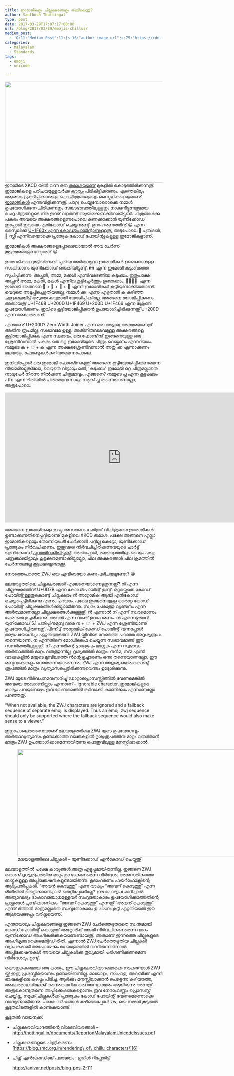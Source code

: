 ```yaml
---
title: ഇമോജികളും ചില്ലക്ഷരങ്ങളും തമ്മിലെന്തു്?
author: Santhosh Thottingal
type: post
date: 2017-03-29T17:07:17+00:00
url: /blog/2017/03/29/emojis-chillus/
medium_post:
  - 'O:11:"Medium_Post":11:{s:16:"author_image_url";s:75:"https://cdn-images-1.medium.com/fit/c/200/200/1*As1EIgy-TLEcibTNPBApCQ.jpeg";s:10:"author_url";s:31:"https://medium.com/@sthottingal";s:11:"byline_name";N;s:12:"byline_email";N;s:10:"cross_link";s:2:"no";s:2:"id";s:12:"21ab95ecce37";s:21:"follower_notification";s:3:"yes";s:7:"license";s:11:"cc-40-by-sa";s:14:"publication_id";s:2:"-1";s:6:"status";s:6:"public";s:3:"url";s:371:"https://medium.com/@sthottingal/%E0%B4%87%E0%B4%AE%E0%B5%8B%E0%B4%9C%E0%B4%BF%E0%B4%95%E0%B4%B3%E0%B5%81%E0%B4%82-%E0%B4%9A%E0%B4%BF%E0%B4%B2%E0%B5%8D%E0%B4%B2%E0%B4%95%E0%B5%8D%E0%B4%B7%E0%B4%B0%E0%B4%99%E0%B5%8D%E0%B4%99%E0%B4%B3%E0%B5%81%E0%B4%82-%E0%B4%A4%E0%B4%AE%E0%B5%8D%E0%B4%AE%E0%B4%BF%E0%B4%B2%E0%B5%86%E0%B4%A8%E0%B5%8D%E0%B4%A4%E0%B5%81%E0%B5%8D-21ab95ecce37";}'
categories:
  - Malayalam
  - Standards
tags:
  - emoji
  - unicode

---
```

[<img class="aligncenter size-large" src="https://imgs.xkcd.com/comics/vomiting_emoji.png" width="740" height="323" />][1]ഈയിടെ XKCD യിൽ വന്ന ഒരു [തമാശയാണു്][1] മുകളിൽ കൊടുത്തിരിക്കുന്നതു്. ഇമോജികളെ പരിചയമുള്ളവർക്കു [കാര്യം][2] പിടികിട്ടിക്കാണും. എന്തെങ്കിലും ആശയം പ്രകടിപ്പിക്കാനുള്ള ചെറുചിത്രങ്ങളെയും സ്മൈലികളെയുമാണു് [ഇമോജികൾ][3] എന്നുവിളിക്കുന്നതു്. ചാറ്റു ചെയ്യുമ്പോഴൊക്കെ നമ്മൾ ഉപയോഗിക്കുന്ന ചിരിക്കുന്നതും സങ്കടഭാവത്തിലുള്ളതും നാക്കുനീട്ടുന്നതുമായ ചെറുചിത്രങ്ങളുടെ നിര ഇന്നു് വളർന്നു് ആയിരക്കണക്കിനായിട്ടുണ്ട്. ചിത്രങ്ങൾക്കു പകരം അവയെ അക്ഷരങ്ങളെന്നപോലെ കണക്കാക്കാൻ യുണിക്കോഡ് ഇപ്പോൾ ഇവയെ എൻകോഡ് ചെയ്യുന്നുണ്ടു്. ഉദാഹരണത്തിനു് &#x1f600; എന്ന സ്മൈലിക്ക് [U+1F60x എന്ന കോഡ്പോയിന്റാണുള്ളതു്.][4] അടുപോലെ &#x1f468; പുരുഷൻ, &#x1f469; സ്ത്രീ എന്നിവയൊക്കെ പ്രത്യേക കോഡ് പോയിന്റുകളുള്ള ഇമോജികളാണു്.

ഇമോജികൾ അക്ഷരങ്ങളെപ്പോലെയായാൽ അവ ചേർന്നു് കൂട്ടക്ഷരങ്ങളുണ്ടാവുമോ? &#x1f600;

ഇമോജികളെ കൂട്ടിയിണക്കി പുതിയ അർത്ഥമുള്ള ഇമോജികൾ ഉണ്ടാക്കാനുള്ള സംവിധാനം യുണിക്കോഡ് ഒരുക്കിയിട്ടുണ്ടു്. &#x1f46a; എന്ന ഇമോജി കുടുംബത്തെ സൂചിപ്പിക്കുന്നു. അച്ഛൻ, അമ്മ, മക്കൾ എന്നിവരടങ്ങിയ കുടുംബം. ഇതുപക്ഷേ അച്ഛൻ അമ്മ, മകൻ, മകൾ എന്നിവ കൂട്ടിച്ചേർത്തും ഉണ്ടാക്കാം. &#x1f468;‍&#x1f469;‍&#x1f467;‍&#x1f466;  എന്ന ഇമോജി അങ്ങനെ &#x1f468;‍ + &#x1f469;‍ + &#x1f467;‍ + &#x1f466; എന്നീ ഇമോജികൾ കൂട്ടിയുണ്ടാക്കിയതാണു്. വെറുതെ അടുപ്പിച്ചെഴുതിയതല്ല, നമ്മൾ ക്ക  എന്നു് എഴുതാൻ ക കഴിഞ്ഞ ചന്ദ്രക്കലയിട്ട് അടുത്ത കയുമായി യോജിപ്പിക്കില്ലേ, അങ്ങനെ യോജിപ്പിക്കണം. അതായതു് U+1F468 U+200D U+1F469 U+200D U+1F466 എന്ന ശ്രേണി ഉപയോഗിക്കണം. ഇവിടെ കൂട്ടിയോജിപ്പിക്കാൻ ഉപയോഗിച്ചിരിക്കുന്നതു് U+200D എന്ന അക്ഷരമാണു്.

എന്താണു് U+200D? Zero Width Joiner എന്ന ഒരു അദൃശ്യ അക്ഷരമാണതു്. അതിനു രൂപമില്ല, സ്വഭാവമേ ഉള്ളൂ. അതിനിരുവശവമുള്ള അക്ഷരങ്ങളെ കൂട്ടിയോജിപ്പിക്കുക എന്ന സ്വഭാവം. ഒരു ഫോണ്ടിനു് ഇങ്ങനെയുള്ള ഒരു ശ്രേണിവന്നാൽ പകരം ഒരു ഒറ്റ ഇമോജിയുടെ ചിത്രം വെയ്ക്കണം എന്നറിയാം. നമ്മുടെ ക + ് + ക എന്ന അക്ഷരശ്രേണിവന്നാൽ അതു് ക്ക എന്നാക്കണം മലയാളം ഫോണ്ടുകൾക്കറിയാമെന്നപോലെ.

ഇനിയിപ്പോൾ ഒരു ഇമോജി ഫോണ്ടിനകത്തു് അങ്ങനെ കൂട്ടിയോജിപ്പിക്കണമെന്ന നിയമമില്ലെങ്കിലോ, വെറുതെ വിട്ടാലും മതി, &#8216;കുടുംബം&#8217; ഇമോജി ഒറ്റ ചിത്രമല്ലാതെ നാലുപേർ നിരന്നു നിൽക്കുന്ന ചിത്രമാവും. എങ്ങനെ? നമ്മുടെ പ്ന എന്ന കൂട്ടക്ഷരം പ്‌ന എന്ന രീതിയിൽ പിരിഞ്ഞുവന്നാലും നമുക്ക് പ്ന തന്നെയാണല്ലോ, അതുപോലെ.

<iframe title="What&#039;s inside these emojis?" width="739" height="416" src="https://www.youtube.com/embed/onzDTpRjkxs?feature=oembed" frameborder="0" allow="accelerometer; autoplay; encrypted-media; gyroscope; picture-in-picture" allowfullscreen></iframe>

അങ്ങനെ ഇമോജികളെ ഇഷ്ടാനുസരണം ചേർത്തു് വിചിത്രമായ ഇമോജികൾ ഉണ്ടാക്കുന്നതിനെപ്പറ്റിയാണു് മുകളിലെ XKCD തമാശ. പക്ഷേ അങ്ങനെ എല്ലാ ഇമോജികളെയും തോന്നിയപടി ചേർക്കാൻ പറ്റില്ല കെട്ടോ, യുണിക്കോഡ് പ്രത്യേകം നിർവചിക്കണം. ഇതുവരെ നിർവചിച്ചിരിക്കുന്നവയുടെ ചാർട്ട് യുണിക്കോഡ് [പുറത്തിറക്കിയിട്ടുണ്ടു്][5]. അതിപ്പോൾ, മലയാളത്തിലും ഞ യും പയും ചന്ദ്രക്കലയിട്ടാലും കൂട്ടക്ഷരമുണ്ടാക്കില്ലല്ലോ, ചില അക്ഷരങ്ങൾ ചില ക്രമത്തിൽ ചേർന്നാലല്ലേ കൂട്ടക്ഷരമുണ്ടാക്കൂ.

നേരത്തെപറഞ്ഞ ZWJ യെ എവിടെയോ കണ്ട പരിചയമുണ്ടോ? &#x1f600;

മലയാളത്തിലെ ചില്ലക്ഷരങ്ങൾ എങ്ങനെയാണെഴുതുന്നതു്? ൻ എന്ന ചില്ലക്ഷരത്തിനു് U+0D7B എന്ന കോഡ്പോയിന്റ് ഉണ്ടു്. ഒറ്റയ്ക്കൊരു കോഡ് പോയിന്റുള്ളതുകൊണ്ടു് ചില്ലക്ഷരം ൻ അറ്റോമിക് ആയി എൻകോഡ് ചെയ്യപ്പെട്ടിരിക്കുന്നു എന്നും പറയാം. പക്ഷേ ഇങ്ങനെയുള്ള ഒരൊറ്റ കോഡ് പോയിന്റ് ചില്ലക്ഷരങ്ങൾക്കില്ലായിരുന്നു. സ്വരം ചേരാത്തു വ്യഞ്ജനം എന്ന അർത്ഥമാണല്ലോ ചില്ലക്ഷരങ്ങൾക്കുള്ളതു്. ൻ എന്നാൽ ന് എന്ന് സ്വരമൊന്നും ചേരാതെ ഉച്ചരിക്കുന്നു. അവൻ എന്ന വാക്ക് ഉദാഹരണം. ൻ എന്നെഴുതാൻ യൂനിക്കോഡ് 5.1 പതിപ്പിനുമുമ്പു വരെ ന + ്  + ZWJ എന്ന ശ്രേണിയാണു് ഉപയോഗിച്ചിരുന്നതു്. പിന്നീടു് അറ്റോമിക് കോഡ് പോയിന്റ് വന്നപ്പോൾ അതുപയോഗിച്ചും എഴുതിത്തുടങ്ങി. ZWJ യ്ക്കിവിടെ നേരത്തെ പറഞ്ഞ അദൃശ്യരൂപം തന്നെയാണ്. ന് എന്നതിനെ മോഡിഫൈ ചെയ്യുന്ന സ്വഭാവമാണു് ഈ സന്ദർഭത്തിലുള്ളതു്. ന് എന്നതിന്റെ ദൃശ്യരൂപം മാറ്റുക എന്ന സ്വഭാവം. അർത്ഥത്തിൽ മാറ്റം വരുത്തുന്നില്ല, ദൃശ്യത്തിൽ മാത്രം. നൻമ, നന്മ എന്നീ വാക്കുകളിൽ മയുടെ മുമ്പിലത്തെ ൻന്റെ ഉച്ചാരണം ഒന്നു തന്നെയാണല്ലോ. ഈ രണ്ടുവാക്കുകളും ഒന്നുതന്നെയാണെന്നും ZWJ എന്ന അദൃശ്യാക്ഷരംകൊണ്ടു് രൂപത്തിൽ മാത്രം വ്യത്യാസപ്പെട്ടിരിക്കുന്നുവെന്നും ഉദ്ദേശിക്കുന്നു.

ZWJ യുടെ നിർവചനമനുസരിച്ചു് ഡാറ്റാപ്രൊസസ്സിങ്ങിൽ വേണമെങ്കിൽ അവയെ അവഗണിയ്ക്കാം എന്നാണ് &#8211; ignorable character. ഇമോജികളുടെ കാര്യം പറയുമ്പോഴും ഇവ വേണമെങ്കിൽ ഒഴിവാക്കി കാണിക്കാം എന്നാണല്ലോ പറഞ്ഞതു്.

&#8220;When not available, the ZWJ characters are ignored and a fallback sequence of separate emoji is displayed. Thus an emoji zwj sequence should only be supported where the fallback sequence would also make sense to a viewer.&#8221;

ഇതുപോലെത്തന്നെയാണു് മലയാളത്തിലെ ZWJ യുടെ ഉപയോഗവും അർത്ഥവ്യത്യാസം ഉണ്ടാക്കാത്ത വാക്കുകളിൽ ദൃശ്യരൂപത്തിനു മാറ്റം വരുത്താൻ മാത്രം ZWJ ഉപയോഗിക്കാമെന്നായിരുന്നു പൊതുവിലുള്ള മനസ്സിലാക്കാൽ.

<figure id="attachment_924" aria-describedby="caption-attachment-924" style="width: 749px" class="wp-caption aligncenter"><img class="size-full wp-image-924" src="/wp-content/uploads/2017/03/Spectacle.Z21846.png" alt="" width="749" height="341" srcset="https://thottingal.in/wp-content/uploads/2017/03/Spectacle.Z21846.png 749w, https://thottingal.in/wp-content/uploads/2017/03/Spectacle.Z21846-300x137.png 300w" sizes="(max-width: 749px) 100vw, 749px" /><figcaption id="caption-attachment-924" class="wp-caption-text">മലയാളത്തിലെ ചില്ലുകൾ &#8211; യുണിക്കോഡ് എൻകോഡ് ചെയ്തതു്</figcaption></figure>

മലയാളത്തിൽ പക്ഷേ കാര്യങ്ങൾ അത്ര എളുപ്പമായിരുന്നില്ല. ഇങ്ങനെ ZWJ കൊണ്ട് ദൃശ്യരൂപത്തിനു മാറ്റം ഉണ്ടാക്കണമെന്ന നിർദ്ദേശം അനുസരിക്കാത്ത ബഗ്ഗുകളുള്ള അപ്ലിക്കേഷനുകളുണ്ടായിരുന്നു. ഉദാഹരണം ഫയർഫോക്സിന്റെ ആദ്യപതിപ്പുകൾ. &#8220;അവൻ കൊടുത്തു&#8221; എന്ന വാക്യം &#8220;അവന് കൊടുത്തു&#8221; എന്ന രീതിയിൽ തെറ്റിക്കാണിച്ചാൽ തെറ്റിപ്പോകില്ലേ? ഈ ചോദ്യം ചോദിച്ചാൽ അത്യാവശ്യം ഭാഷാവബോധമുള്ളവർ സംവൃതോകാരം ഉപയോഗിക്കാത്തതിന്റെ പ്രശ്നങ്ങൾ ചൂണ്ടിക്കാണിക്കും. &#8220;അവന് കൊടുത്തു&#8221; എന്നതു് &#8220;അവനു് കൊടുത്തു&#8221; എന്നു് മീത്തൽ മാത്രമല്ലാതെ സംവൃതോകാരം ഉ ചിഹ്നം കൂട്ടി എഴുതിയാൽ ഈ ആശയക്കുഴപ്പം വരില്ലയെന്നു്.

എന്തായാലും ചില്ലക്ഷരങ്ങളെ ഇങ്ങനെ ZWJ ചേർത്തെഴുതാതെ സ്വന്തമായി കോഡ് പോയിന്റ് കൊടുത്തു് അറ്റോമിക് ആയി നിർവചിക്കണമെന്ന വാദം യുണിക്കോഡ് അംഗീകരിക്കുകയാണുണ്ടായതു്. അതാണു് ഇന്നത്തെ ചില്ലുകളുടെ അംഗീകൃത/റെക്കമെന്റഡ് രീതി. എന്നാൽ ZWJ ചേർത്തെഴുതിയ ചില്ലുകൾ വ്യാപകമായി അപ്പോഴേക്കും മലയാളത്തിൽ വന്നിരുന്നതിനാൽ അപ്ലിക്കേഷനുകൾ അവയെ ചില്ലുകൾക്കു തുല്യമായി പരിഗണിക്കണമെന്ന നിർദേശവും ഉണ്ടു്.

കൌതുകകരമായ ഒരു കാര്യം, ഈ ചില്ലക്ഷരവിവാദമൊക്കെ നടക്കുമ്പോൾ ZWJ യ്ക്ക് ഇത്ര പ്രശസ്തിയൊന്നും ഉണ്ടായിരുന്നില്ല. മലയാളം, സിംഹള, അറബിക്ക് എന്നീ ഭാഷകളിലെ കുഴപ്പം പിടിച്ച, ആർക്കും മനസ്സിലാക്കാൻ പെട്ടെന്നു കഴിയാത്ത, അക്ഷരമാലയിലേക്കു് കടന്നുകയറിയ ഒരു അന്യാക്ഷരം ആയിരുന്നു അന്നതു്. അതുകൊണ്ടുതന്നെ അപ്പ്ലിക്കേഷനുകളൊന്നും ഇവ നേരാംവണ്ണം പ്രൊസസ്സ് ചെയ്യില്ല, നമുക്ക് ചില്ലുകൾക്ക് പ്രത്യേകം കോഡ് പോയിന്റ് വേണമെന്നൊക്കെ വാദമുണ്ടായിരുന്നു. പക്ഷേ വർഷങ്ങൾ കഴിഞ്ഞപ്പോൾ zwj യെ നമ്മൾ കൂടുതൽ കൂടുതലിടങ്ങളിൽ കാണുകയാണു്.

കൂടുതൽ വായനക്ക്:

  * ചില്ലക്ഷരവിവാദത്തിന്റെ വിശദവിവരങ്ങൾ &#8211; <http://thottingal.in/documents/ReportonMalayalamUnicodeIssues.pdf>
  * ചില്ലക്ഷരങ്ങളുടെ ചിത്രീകരണം [https://blog.smc.org.in/rendering\_of\_chillu_characters/][6]
  * ചില്ല് എന്‍കോഡിങ്ങ് പരാജയം : ഗൂഗിള്‍ റിപ്പോര്‍ട്ട്

    <https://anivar.net/posts/blog-pos-2-111>

 [1]: https://www.xkcd.com/1813/
 [2]: http://www.explainxkcd.com/wiki/index.php/1813:_Vomiting_Emoji
 [3]: https://en.wikipedia.org/wiki/Emoji
 [4]: https://en.wikipedia.org/wiki/Emoticons_(Unicode_block)
 [5]: http://unicode.org/emoji/charts/emoji-list.html
 [6]: https://blog.smc.org.in/rendering_of_chillu_characters/